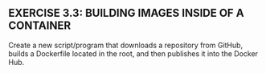 ## EXERCISE 3.3: BUILDING IMAGES INSIDE OF A CONTAINER

Create a new script/program that downloads a repository from GitHub, builds a Dockerfile located in the root, and then publishes it into the Docker Hub.
